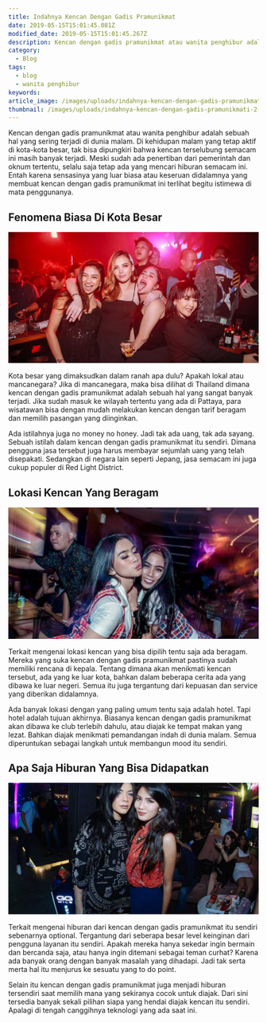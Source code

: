```yaml
---
title: Indahnya Kencan Dengan Gadis Pramunikmat
date: 2019-05-15T15:01:45.081Z
modified_date: 2019-05-15T15:01:45.267Z
description: Kencan dengan gadis pramunikmat atau wanita penghibur adalah sebuah hal yang sering terjadi di dunia malam. Di kehidupan malam yang tetap aktif di kota-kota besar.
category:
  - Blog
tags:
  - blog
  - wanita penghibur
keywords:
article_image: /images/uploads/indahnya-kencan-dengan-gadis-pramunikmati-3.jpg
thumbnail: /images/uploads/indahnya-kencan-dengan-gadis-pramunikmati-2-007.jpg
---
```

Kencan dengan gadis pramunikmat atau wanita penghibur adalah sebuah hal yang sering terjadi di dunia malam. Di kehidupan malam yang tetap aktif di kota-kota besar, tak bisa dipungkiri bahwa kencan terselubung semacam ini masih banyak terjadi. Meski sudah ada penertiban dari pemerintah dan oknum tertentu, selalu saja tetap ada yang mencari hiburan semacam ini. Entah karena sensasinya yang luar biasa atau keseruan didalamnya yang membuat kencan dengan gadis pramunikmat ini terlihat begitu istimewa di mata penggunanya.



## Fenomena Biasa Di Kota Besar

![Indahnya Kencan Dengan Gadis pramunikmat](/images/uploads/indahnya-kencan-dengan-gadis-pramunikmati-3.jpg)

Kota besar yang dimaksudkan dalam ranah apa dulu? Apakah lokal atau mancanegara? Jika di mancanegara, maka bisa dilihat di Thailand dimana kencan dengan gadis pramunikmat adalah sebuah hal yang sangat banyak terjadi. Jika sudah masuk ke wilayah tertentu yang ada di Pattaya, para wisatawan bisa dengan mudah melakukan kencan dengan tarif beragam dan memilih pasangan yang diinginkan.

Ada istilahnya juga no money no honey. Jadi tak ada uang, tak ada sayang. Sebuah istilah dalam kencan dengan gadis pramunikmat itu sendiri. Dimana pengguna jasa tersebut juga harus membayar sejumlah uang yang telah disepakati. Sedangkan di negara lain seperti Jepang, jasa semacam ini juga cukup populer di Red Light District.



## Lokasi Kencan Yang Beragam

![Indahnya Kencan Dengan Gadis pramunikmat](/images/uploads/indahnya-kencan-dengan-gadis-pramunikmati-2.jpg)

Terkait mengenai lokasi kencan yang bisa dipilih tentu saja ada beragam. Mereka yang suka kencan dengan gadis pramunikmat pastinya sudah memiliki rencana di kepala. Tentang dimana akan menikmati kencan tersebut, ada yang ke luar kota, bahkan dalam beberapa cerita ada yang dibawa ke luar negeri. Semua itu juga tergantung dari kepuasan dan service yang diberikan didalamnya.

Ada banyak lokasi dengan yang paling umum tentu saja adalah hotel. Tapi hotel adalah tujuan akhirnya. Biasanya kencan dengan gadis pramunikmat akan dibawa ke club terlebih dahulu, atau diajak ke tempat makan yang lezat. Bahkan diajak menikmati pemandangan indah di dunia malam. Semua diperuntukan sebagai langkah untuk membangun mood itu sendiri.



## Apa Saja Hiburan Yang Bisa Didapatkan

![Indahnya Kencan Dengan Gadis pramunikmat](/images/uploads/indahnya-kencan-dengan-gadis-pramunikmati-1.jpg)

Terkait mengenai hiburan dari kencan dengan gadis pramunikmat itu sendiri sebenarnya optional. Tergantung dari seberapa besar level keinginan dari pengguna layanan itu sendiri. Apakah mereka hanya sekedar ingin bermain dan bercanda saja, atau hanya ingin ditemani sebagai teman curhat? Karena ada banyak orang dengan banyak masalah yang dihadapi. Jadi tak serta merta hal itu menjurus ke sesuatu yang to do point.

Selain itu kencan dengan gadis pramunikmat juga menjadi hiburan tersendiri saat memilih mana yang sekiranya cocok untuk diajak. Dari sini tersedia banyak sekali pilihan siapa yang hendai diajak kencan itu sendiri. Apalagi di tengah canggihnya teknologi yang ada saat ini.
